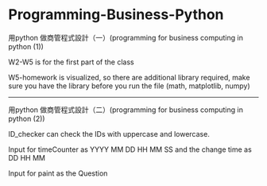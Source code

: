 # Programming-Business-Python

用python 做商管程式設計（一）(programming for business computing in python (1))

W2-W5 is for the first part of the class

W5-homework is visualized, so there are additional library required, make sure you have the library before you run the file (math, matplotlib, numpy)

---
用python 做商管程式設計（二）(programming for business computing in python (2))

ID_checker can check the IDs with uppercase and lowercase.

Input for timeCounter as YYYY MM DD HH MM SS and the change time as DD HH MM

Input for paint as the Question

